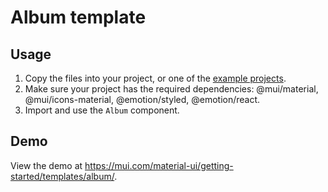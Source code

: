 # Album template

## Usage

<!-- #default-branch-switch -->

1. Copy the files into your project, or one of the [example projects](https://github.com/mui/material-ui/tree/master/examples).
2. Make sure your project has the required dependencies: @mui/material, @mui/icons-material, @emotion/styled, @emotion/react.
3. Import and use the `Album` component.

## Demo

<!-- #default-branch-switch -->

View the demo at https://mui.com/material-ui/getting-started/templates/album/.
